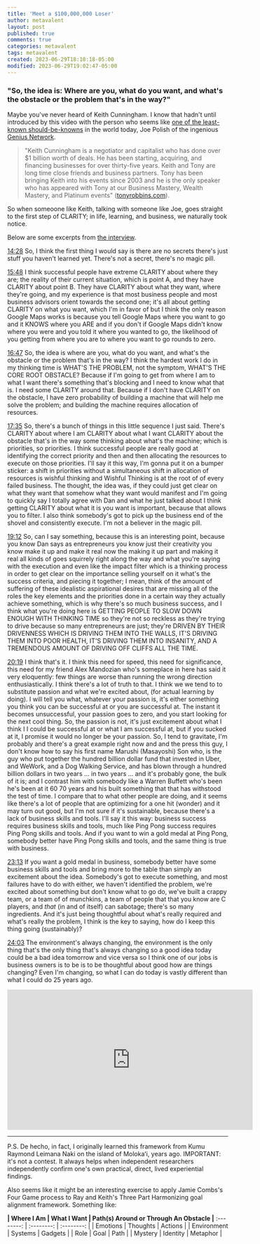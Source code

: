 ```yaml
---
title: 'Meet a $100,000,000 Loser'
author: metavalent
layout: post
published: true
comments: true
categories: metavalent
tags: metavalent
created: 2023-06-29T18:18:18-05:00
modified: 2023-06-29T19:02:47-05:00
---
```


### "So, the idea is: Where are you, what do you want, and what's the obstacle or the problem that's in the way?"

Maybe you've never heard of Keith Cunningham. I know that hadn't until introduced by this video with the person who seems like [one of the least-known should-be-knowns](https://geniusnetwork.com/about/) in the world today, Joe Polish of the ingenious [Genius Network](https://geniusnetwork.com/). 

> "Keith Cunningham is a negotiator and capitalist who has done over $1 billion worth of deals. He has been starting, acquiring, and financing businesses for over thirty-five years. Keith and Tony are long time close friends and business partners. Tony has been bringing Keith into his events since 2003 and he is the only speaker who has appeared with Tony at our Business Mastery, Wealth Mastery, and Platinum events" ([tonyrobbins.com](https://www.tonyrobbins.com/events/business-mastery/virtual/)).

So when someoone like Keith, talking with someone like Joe, goes straight to the first step of CLARITY; in life, learning, and business, we naturally took notice.

Below are some excerpts from [the interview](https://youtu.be/GhAa0rjSWKE).

[14:28](https://youtu.be/GhAa0rjSWKE?t=14m28s) So, I think the first thing I would say is there are no secrets there's just stuff you haven't learned yet. There's not a secret, there's no magic pill.

[15:48](https://youtu.be/GhAa0rjSWKE?t=15m48s) I think successful people have extreme CLARITY about where they are; the reality of their current situation, which is point A, and they have CLARITY about point B. They have CLARITY about what they want, where they're going, and my experience is that most business people and most business advisors orient towards the second one; it's all about getting CLARITY on what you want, which I'm in favor of but I think the only reason Google Maps works is because you tell Google Maps where you want to go and it KNOWS where you ARE and if you don't if Google Maps didn't know where you were and you told it where you wanted to go, the likelihood of you getting from where you are to where you want to go rounds to zero.

[16:47](https://youtu.be/GhAa0rjSWKE?t=16m47s) So, the idea is where are you, what do you want, and what's the obstacle or the problem that's in the way? I think the hardest work I do in my thinking time is WHAT'S THE PROBLEM, not the symptom, WHAT'S THE CORE ROOT OBSTACLE? Because if I'm going to get from where I am to what I want there's something that's blocking and I need to know what that is. I need some CLARITY around that. Because if I don't have CLARITY on the obstacle, I have zero probability of building a machine that will help me solve the problem; and building the machine requires allocation of resources. 

[17:35](https://youtu.be/GhAa0rjSWKE?t=17m35s) So, there's a bunch of things in this little sequence I just said. There's CLARITY about where I am CLARITY about what I want CLARITY about the obstacle that's in the way some thinking about what's the machine; which is priorities, so priorities. I think successful people are really good at identifying the correct priority and then and then allocating the resources to execute on those priorities. I'll say it this way, I'm gonna put it on a bumper sticker: a shift in priorities without a simultaneous shift in allocation of resources is wishful thinking and Wishful Thinking is at the root of of every failed business. The thought, the idea was, if they could just get clear on what they want that somehow what they want would manifest and I'm going to quickly say I totally agree with Dan and what he just talked about I think getting CLARITY about what it is you want is important, because that allows you to filter. I also think somebody's got to pick up the business end of the shovel and consistently execute. I'm not a believer in the magic pill. 

[19:12](https://youtu.be/GhAa0rjSWKE?t=19m12s) So, can I say something, because this is an interesting point, because you know Dan says as entrepreneurs you know just their creativity you know make it up and make it real now the making it up part and making it real all kinds of goes squirrely right along the way and what you're saying with the execution and even like the impact filter which is a thinking process in order to get clear on the importance selling yourself on it what's the success criteria, and piecing it together; I mean, think of the amount of suffering of these idealistic aspirational desires that are missing all of the roles the key elements and the priorities done in a certain way they actually achieve something, which is why there's so much business success, and I think what you're doing here is GETTING PEOPLE TO SLOW DOWN ENOUGH WITH THINKING TIME so they're not so reckless as they're trying to drive because so many entrepreneurs are just; they're DRIVEN BY THEIR DRIVENNESS WHICH IS DRIVING THEM INTO THE WALLS, IT'S DRIVING THEM INTO POOR HEALTH, IT'S DRIVING THEM INTO INSANITY, AND A TREMENDOUS AMOUNT OF DRIVING OFF CLIFFS ALL THE TIME.

[20:19](https://youtu.be/GhAa0rjSWKE?t=20m19s) I think that's it. I think this need for speed, this need for significance, this need for my friend Alex Mandozian who's someplace in here has said it very eloquently: few things are worse than running the wrong direction enthusiastically. I think there's a lot of truth to that. I think we we tend to to substitute passion and what we're excited about, (for actual learning by doing). I will tell you what, whatever your passion is, it's either something you think you can be successful at or you are successful at. The instant it becomes unsuccessful, your passion goes to zero, and you start looking for the next cool thing. So, the passion is not, it's just excitement about what I think I I could be successful at or what I am successful at, but if you sucked at it, I promise it would no longer be your passion. So, I tend to gravitate, I'm probably and there's a great example right now and and the press this guy, I don't know how to say his first name Marushi (Masayoshi) Son who, is the guy who put together the hundred billion dollar fund that invested in Uber, and WeWork, and a Dog Walking Service, and has blown through a hundred billion dollars in two years ... in two years ... and it's probably gone, the bulk of it is; and I contrast him with somebody like a Warren Buffett who's been he's been at it 60 70 years and his built something that that has withstood the test of time. I compare that to what other people are doing, and it seems like there's a lot of people that are optimizing for a one hit (wonder) and it may turn out good, but I'm not sure if it's sustainable, because there's a lack of business skills and tools. I'll say it this way: business success requires business skills and tools, much like Ping Pong success requires Ping Pong skills and tools. And if you want to win a gold medal at Ping Pong, somebody better have Ping Pong skills and tools, and the same thing is true with business.

[23:13](https://youtu.be/GhAa0rjSWKE?t=23m13s) If you want a gold medal in business, somebody better have some business skills and tools and bring more to the table than simply an excitement about the idea. Somebody's got to execute something, and most failures have to do with either, we haven't identified the problem, we're excited about something but don't know what to go do, we've built a crappy team, or a team of of munchkins, a team of people that that you know are C players, and *that* (in and of itself) can sabotage; there's so many ingredients. And it's just being thoughtful about what's really required and what's really the problem, I think is the key to saying, how do I keep this thing going (sustainably)?

[24:03](https://youtu.be/GhAa0rjSWKE?t=24m03s) The environment's always changing, the environment is the only thing that's the only thing that's always changing so a good idea today could be a bad idea tomorrow and vice versa so I think one of our jobs is business owners is to be is to be thoughtful about good how are things changing? Even I'm changing, so what I can do today is vastly different than what I could do 25 years ago.

<iframe id="ytplayer" type="text/html" width="560" height="320"
  src="https://www.youtube.com/embed/GhAa0rjSWKE?autoplay=1"
  frameborder="0"></iframe>

---

P.S. De hecho, in fact, I originally learned this framework from Kumu Raymond Leimana Naki on the island of Molokaʻi, years ago. IMPORTANT: it's not a contest. It always helps when independent researchers independently confirm one's own practical, direct, lived experiential findings.

Also seems like it might be an interesting exercise to apply Jamie Combs's Four Game process to Ray and Keith's Three Part Harmonizing goal alignment framework. Something like:

**| Where I Am | What I Want | Path(s) Around or Through An Obstacle |**
:--------: | :--------: | :--------: |
| Emotions | Thoughts | Actions |
| Environment | Systems | Gadgets |
| Role | Goal | Path |
| Mystery | Identity | Metaphor |


  